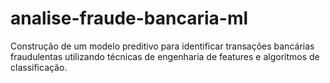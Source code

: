 # analise-fraude-bancaria-ml
Construção de um modelo preditivo para identificar transações bancárias fraudulentas utilizando técnicas de engenharia de features e algoritmos de classificação.
